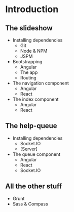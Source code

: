 # Introduction

## The slideshow

* Installing dependencies
    * Git
    * Node & NPM
    * JSPM
* Bootstrapping
    * Angular
    * The app
    * Routing
* The navigation component
    * Angular
    * React
* The index component
    * Angular
    * React

## The help-queue

* Installing dependencies
    * Socket.IO
    * [Server]
* The queue component
    * Angular
    * React
    * Socket.IO

## All the other stuff

* Grunt
* Sass & Compass